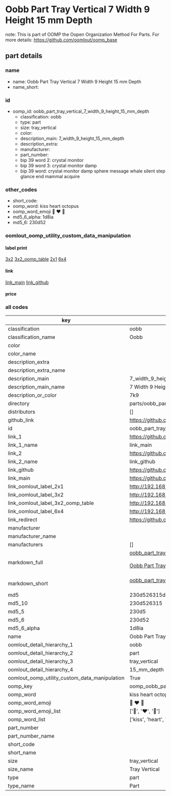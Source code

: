 # Oobb Part Tray Vertical 7 Width 9 Height 15 mm Depth  

note: This is part of OOMP the Oopen Organization Method For Parts. For more details: https://github.com/oomlout/oomp_base

##  part details
  







### name
* name: Oobb Part Tray Vertical 7 Width 9 Height 15 mm Depth
* name_short: 
### id
* oomp_id: oobb_part_tray_vertical_7_width_9_height_15_mm_depth
  * classification: oobb
  * type: part
  * size: tray_vertical
  * color: 
  * description_main: 7_width_9_height_15_mm_depth
  * description_extra: 
  * manufacturer: 
  * part_number: 
  * bip 39 word 2: crystal monitor
  * bip 39 word 3: crystal monitor damp
  * bip 39 word: crystal monitor damp sphere message whale silent step glance end mammal acquire

### other_codes
* short_code: 
* oomp_word: kiss heart octopus
* oomp_word_emoji :kiss: :heart: :octopus:
* md5_6_alpha: 1d8ia
* md5_6: 230d52






### oomlout_oomp_utility_custom_data_manipulation
#### label print
[3x2](http://192.168.1.245:1112/?label=oomp%201d8ia)
[3x2_oomp_table](http://192.168.1.108:1112/?label=oomp%201d8ia)
[2x1](http://192.168.1.242:1112/?label=oomp%201d8ia)
[6x4](http://192.168.1.55:1112/?label=oomp%201d8ia)    

#### link

[link_main](https://github.com/oomlout/oomlout_oomp_version_1_messy/tree/main/parts/oobb_part_tray_vertical_7_width_9_height_15_mm_depth) [link_github](https://github.com/oomlout/oomlout_oomp_version_1_messy/tree/main/parts/oobb_part_tray_vertical_7_width_9_height_15_mm_depth)                             

#### price







### all codes 
| key | value |  
| --- | --- |  
| classification | oobb |  
| classification_name | Oobb |  
| color |  |  
| color_name |  |  
| description_extra |  |  
| description_extra_name |  |  
| description_main | 7_width_9_height_15_mm_depth |  
| description_main_name | 7 Width 9 Height 15 mm Depth |  
| description_or_color | 7k9 |  
| directory | parts/oobb_part_tray_vertical_7_width_9_height_15_mm_depth |  
| distributors | [] |  
| github_link | https://github.com/oomlout/oomlout_oomp_part_src/tree/main/parts/oobb_part_tray_vertical_7_width_9_height_15_mm_depth |  
| id | oobb_part_tray_vertical_7_width_9_height_15_mm_depth |  
| link_1 | https://github.com/oomlout/oomlout_oomp_version_1_messy/tree/main/parts/oobb_part_tray_vertical_7_width_9_height_15_mm_depth |  
| link_1_name | link_main |  
| link_2 | https://github.com/oomlout/oomlout_oomp_version_1_messy/tree/main/parts/oobb_part_tray_vertical_7_width_9_height_15_mm_depth |  
| link_2_name | link_github |  
| link_github | https://github.com/oomlout/oomlout_oomp_version_1_messy/tree/main/parts/oobb_part_tray_vertical_7_width_9_height_15_mm_depth |  
| link_main | https://github.com/oomlout/oomlout_oomp_version_1_messy/tree/main/parts/oobb_part_tray_vertical_7_width_9_height_15_mm_depth |  
| link_oomlout_label_2x1 | http://192.168.1.242:1112/?label=oomp%201d8ia |  
| link_oomlout_label_3x2 | http://192.168.1.245:1112/?label=oomp%201d8ia |  
| link_oomlout_label_3x2_oomp_table | http://192.168.1.108:1112/?label=oomp%201d8ia |  
| link_oomlout_label_6x4 | http://192.168.1.55:1112/?label=oomp%201d8ia |  
| link_redirect | https://github.com/oomlout/oomlout_oomp_version_1_messy/tree/main/parts/oobb_part_tray_vertical_7_width_9_height_15_mm_depth |  
| manufacturer |  |  
| manufacturer_name |  |  
| manufacturers | [] |  
| markdown_full | [oobb_part_tray_vertical_7_width_9_height_15_mm_depth](none)<br>[](none)<br>[Oobb Part Tray Vertical 7 Width 9 Height 15 Mm Depth](none)<br><br> |  
| markdown_short | [oobb_part_tray_vertical_7_width_9_height_15_mm_depth](none)<br><br> |  
| md5 | 230d526315d5790fe6c5fd166e63c1aa |  
| md5_10 | 230d526315 |  
| md5_5 | 230d5 |  
| md5_6 | 230d52 |  
| md5_6_alpha | 1d8ia |  
| name | Oobb Part Tray Vertical 7 Width 9 Height 15 mm Depth |  
| oomlout_detail_hierarchy_1 | oobb |  
| oomlout_detail_hierarchy_2 | part |  
| oomlout_detail_hierarchy_3 | tray_vertical |  
| oomlout_detail_hierarchy_4 | 15_mm_depth |  
| oomlout_oomp_utility_custom_data_manipulation | True |  
| oomp_key | oomp_oobb_part_tray_vertical_7_width_9_height_15_mm_depth |  
| oomp_word | kiss heart octopus |  
| oomp_word_emoji | :kiss: :heart: :octopus: |  
| oomp_word_emoji_list | [':kiss:', ':heart:', ':octopus:'] |  
| oomp_word_list | ['kiss', 'heart', 'octopus'] |  
| part_number |  |  
| part_number_name |  |  
| short_code |  |  
| short_name |  |  
| size | tray_vertical |  
| size_name | Tray Vertical |  
| type | part |  
| type_name | Part |  
